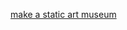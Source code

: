 [make a static art museum](https://docs.google.com/presentation/d/1ee3FeU4Eext_IeSkSZyPBWY5IZVjV0VwIFDRuN2c5PM/edit#slide=id.g1e6340b731_0_84)  